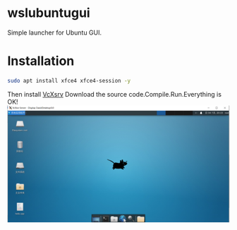 # wslubuntugui
Simple launcher for Ubuntu GUI.
# Installation
```bash
sudo apt install xfce4 xfce4-session -y
```
Then install [VcXsrv](https://sourceforge.net/projects/vcxsrv/)
Download the source code.Compile.Run.Everything is OK!
![Screenshot](https://github.com/Davidasx/wslubuntugui/blob/69809c185ddca8db6bc6edff591f01ed02c2119a/screenshot.png)
